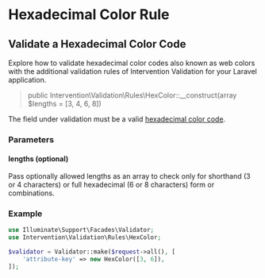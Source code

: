 # Hexadecimal Color Rule
## Validate a Hexadecimal Color Code
Explore how to validate hexadecimal color codes also known as web colors with the additional validation rules of Intervention Validation for your Laravel application.

> public Intervention\Validation\Rules\HexColor::__construct(array $lengths = [3, 4, 6, 8])

The field under validation must be a valid [hexadecimal color code](https://en.wikipedia.org/wiki/Web_colors). 

### Parameters

#### lengths (optional)

Pass optionally allowed lengths as an array to check only for shorthand (3 or 4 characters) or full hexadecimal (6 or 8 characters) form or combinations.

### Example

```php
use Illuminate\Support\Facades\Validator;
use Intervention\Validation\Rules\HexColor;

$validator = Validator::make($request->all(), [
    'attribute-key' => new HexColor([3, 6]),
]);
```

